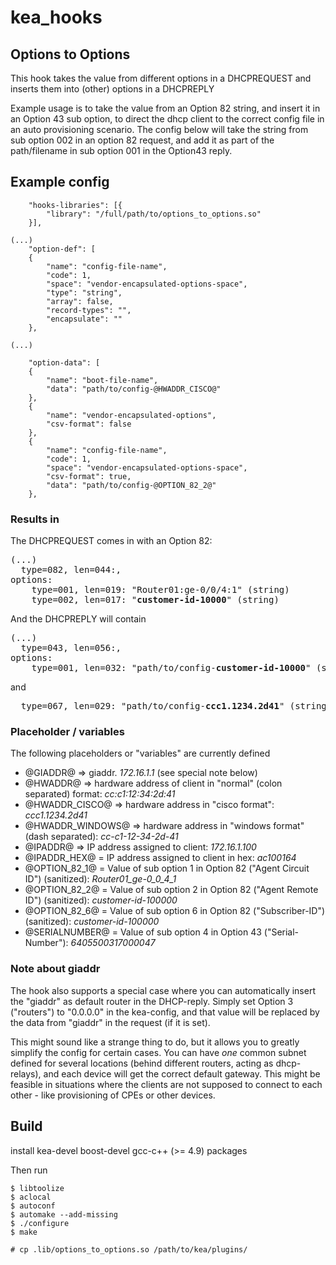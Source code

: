 # kea_hooks

## Options to Options
This hook takes the value from different options in a DHCPREQUEST and inserts them into (other) options in a DHCPREPLY

Example usage is to take the value from an Option 82 string, and insert it in an Option 43 sub option, to direct the dhcp client to the correct config file in an auto provisioning scenario.
The config below will take the string from sub option 002 in an option 82 request, and add it as part of the path/filename in sub option 001 in the Option43 reply.

## Example config

```
	"hooks-libraries": [{
		"library": "/full/path/to/options_to_options.so"
	}],

(...)
	"option-def": [
	{
		"name": "config-file-name",
		"code": 1,
		"space": "vendor-encapsulated-options-space",
		"type": "string",
		"array": false,
		"record-types": "",
		"encapsulate": ""
	},

(...)

	"option-data": [
	{
		"name": "boot-file-name",
		"data": "path/to/config-@HWADDR_CISCO@"
	},
	{
		"name": "vendor-encapsulated-options",
		"csv-format": false
	},
	{
		"name": "config-file-name",
		"code": 1,
		"space": "vendor-encapsulated-options-space",
		"csv-format": true,
		"data": "path/to/config-@OPTION_82_2@"
	},

```

### Results in

The DHCPREQUEST comes in with an Option 82:
<pre>
(...)
  type=082, len=044:,
options:
    type=001, len=019: "Router01:ge-0/0/4:1" (string)
    type=002, len=017: "<b>customer-id-10000</b>" (string)
</pre>

And the DHCPREPLY will contain

<pre>
(...)
  type=043, len=056:,
options:
    type=001, len=032: "path/to/config-<b>customer-id-10000</b>" (string)
</pre>
and
<pre>
  type=067, len=029: "path/to/config-<b>ccc1.1234.2d41</b>" (string)
</pre>

### Placeholder / variables
The following placeholders or "variables" are currently defined

* @GIADDR@ => giaddr.  <em>172.16.1.1</em> (see special note below)
* @HWADDR@ => hardware address of client in "normal" (colon separated) format: <em>cc:c1:12:34:2d:41</em>
* @HWADDR_CISCO@ => hardware address in "cisco format": <em>ccc1.1234.2d41</em>
* @HWADDR_WINDOWS@ => hardware address in "windows format" (dash separated): <em>cc-c1-12-34-2d-41</em>
* @IPADDR@ => IP address assigned to client: <em>172.16.1.100</em>
* @IPADDR_HEX@ = IP address assigned to client in hex: <em>ac100164</em>
* @OPTION_82_1@ = Value of sub option 1 in Option 82 ("Agent Circuit ID") (sanitized): <em>Router01_ge-0_0_4_1</em>
* @OPTION_82_2@ = Value of sub option 2 in Option 82 ("Agent Remote ID") (sanitized): <em>customer-id-100000</em>
* @OPTION_82_6@ = Value of sub option 6 in Option 82 ("Subscriber-ID") (sanitized): <em>customer-id-100000</em>
* @SERIALNUMBER@ = Value of sub option 4 in Option 43 ("Serial-Number"): <em>6405500317000047</em>

### Note about giaddr
The hook also supports a special case where you can automatically insert the "giaddr" as default router in the DHCP-reply.  Simply set Option 3 ("routers") to "0.0.0.0" in the kea-config, and that value will be replaced by the data from "giaddr" in the request (if it is set).

This might sound like a strange thing to do, but it allows you to greatly simplify the config for certain cases.  You can have *one* common subnet defined for several locations (behind different routers, acting as dhcp-relays), and each device will get the correct default gateway.  This might be feasible in situations where the clients are not supposed to connect to each other - like provisioning of CPEs or other devices.


## Build
install kea-devel boost-devel gcc-c++ (>= 4.9) packages

Then run
```
$ libtoolize
$ aclocal
$ autoconf
$ automake --add-missing
$ ./configure
$ make

# cp .lib/options_to_options.so /path/to/kea/plugins/
```


